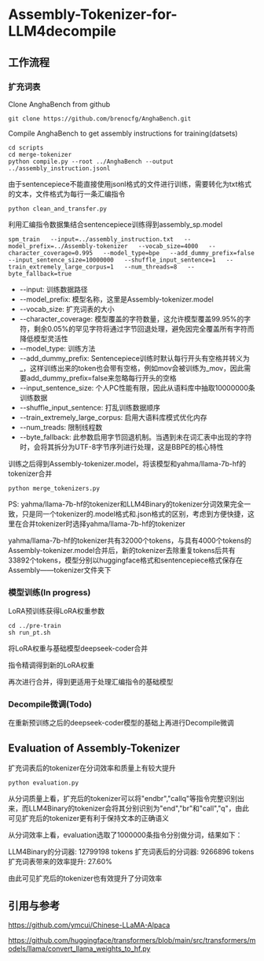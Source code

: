 # Assembly-Tokenizer-for-LLM4decompile

## 工作流程
### 扩充词表
Clone AnghaBench from github

``git clone https://github.com/brenocfg/AnghaBench.git``

Compile AnghaBench to get assembly instructions for training(datsets)

```
cd scripts
cd merge-tokenizer
python compile.py --root ../AnghaBench --output ../assembly_instruction.jsonl
```

由于sentencepiece不能直接使用jsonl格式的文件进行训练，需要转化为txt格式的文本，文件格式为每行一条汇编指令

`python clean_and_transfer.py`

利用汇编指令数据集结合sentencepiece训练得到assembly_sp.model

`spm_train   --input=../assembly_instruction.txt   --model_prefix=../Assembly-tokenizer   --vocab_size=4000   --character_coverage=0.995   --model_type=bpe   --add_dummy_prefix=false   --input_sentence_size=10000000   --shuffle_input_sentence=1   --train_extremely_large_corpus=1   --num_threads=8   --byte_fallback=true`
* --input: 训练数据路径
* --model_prefix: 模型名称，这里是Assembly-tokenizer.model
* --vocab_size: 扩充词表的大小
* --character_coverage: 模型覆盖的字符数量，这允许模型覆盖99.95%的字符，剩余0.05%的罕见字符将通过字节回退处理，避免因完全覆盖所有字符而降低模型灵活性
* --model_type: 训练方法
* --add_dummy_prefix: Sentencepiece训练时默认每行开头有空格并转义为_，这样训练出来的token也会带有空格，例如mov会被训练为_mov，因此需要add_dummy_prefix=false来忽略每行开头的空格
* --input_sentence_size: 个人PC性能有限，因此从语料库中抽取10000000条训练数据
* --shuffle_input_sentence: 打乱训练数据顺序
* --train_extremely_large_corpus: 启用大语料库模式优化内存
* --num_treads: 限制线程数
* --byte_fallback: 此参数启用字节回退机制。当遇到未在词汇表中出现的字符时，会将其拆分为UTF-8字节序列进行处理，这是BBPE的核心特性

训练之后得到Assembly-tokenizer.model，将该模型和yahma/llama-7b-hf的tokenizer合并


`python merge_tokenizers.py `

PS: yahma/llama-7b-hf的tokenizer和LLM4Binary的tokenizer分词效果完全一致，只是同一个tokenizer的.model格式和.json格式的区别，考虑到方便快捷，这里在合并tokenizer时选择yahma/llama-7b-hf的tokenizer

yahma/llama-7b-hf的tokenizer共有32000个tokens，与具有4000个tokens的Assembly-tokenizer.model合并后，新的tokenizer去除重复tokens后共有33892个tokens，模型分别以huggingface格式和sentencepiece格式保存在Assembly——tokenizer文件夹下

### 模型训练(In progress)

LoRA预训练获得LoRA权重参数

```
cd ../pre-train
sh run_pt.sh
```

将LoRA权重与基础模型deepseek-coder合并

指令精调得到新的LoRA权重

再次进行合并，得到更适用于处理汇编指令的基础模型

### Decompile微调(Todo)

在重新预训练之后的deepseek-coder模型的基础上再进行Decompile微调

## Evaluation of Assembly-Tokenizer

扩充词表后的tokenizer在分词效率和质量上有较大提升

`python evaluation.py`

从分词质量上看，扩充后的tokenizer可以将"endbr","callq"等指令完整识别出来，而LLM4Binary的tokenizer会将其分别识别为"end","br"和"call","q"，由此可见扩充后的tokenizer更有利于保持文本的正确语义

从分词效率上看，evaluation选取了1000000条指令分别做分词，结果如下：

LLM4Binary的分词器: 12799198 tokens
扩充词表后的分词器: 9266896 tokens
扩充词表带来的效率提升: 27.60%

由此可见扩充后的tokenizer也有效提升了分词效率

## 引用与参考
https://github.com/ymcui/Chinese-LLaMA-Alpaca

https://github.com/huggingface/transformers/blob/main/src/transformers/models/llama/convert_llama_weights_to_hf.py